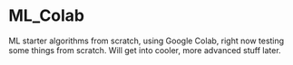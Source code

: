 # ML_Colab
ML starter algorithms from scratch, using Google Colab, right now testing some things from scratch.
Will get into cooler, more advanced stuff later.
